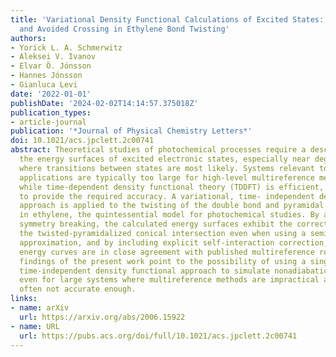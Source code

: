 ```yaml
---
title: 'Variational Density Functional Calculations of Excited States: Conical Intersection
  and Avoided Crossing in Ethylene Bond Twisting'
authors:
- Yorick L. A. Schmerwitz
- Aleksei V. Ivanov
- Elvar Ö. Jónsson
- Hannes Jónsson
- Gianluca Levi
date: '2022-01-01'
publishDate: '2024-02-02T14:14:57.375018Z'
publication_types:
- article-journal
publication: '*Journal of Physical Chemistry Letters*'
doi: 10.1021/acs.jpclett.2c00741
abstract: Theoretical studies of photochemical processes require a description of
  the energy surfaces of excited electronic states, especially near degeneracies,
  where transitions between states are most likely. Systems relevant to photochemical
  applications are typically too large for high-level multireference methods, and
  while time-dependent density functional theory (TDDFT) is efficient, it can fail
  to provide the required accuracy. A variational, time- independent density functional
  approach is applied to the twisting of the double bond and pyramidal distortion
  in ethylene, the quintessential model for photochemical studies. By allowing for
  symmetry breaking, the calculated energy surfaces exhibit the correct topology around
  the twisted-pyramidalized conical intersection even when using a semilocal functional
  approximation, and by including explicit self-interaction correction, the torsional
  energy curves are in close agreement with published multireference results. The
  findings of the present work point to the possibility of using a single determinant
  time-independent density functional approach to simulate nonadiabatic dynamics,
  even for large systems where multireference methods are impractical and TDDFT is
  often not accurate enough.
links:
- name: arXiv
  url: https://arxiv.org/abs/2006.15922
- name: URL
  url: https://pubs.acs.org/doi/full/10.1021/acs.jpclett.2c00741
---
```

